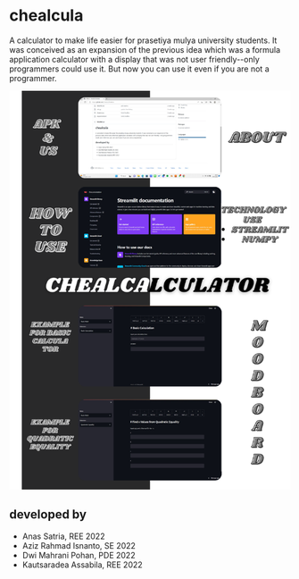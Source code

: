 # chealcula

A calculator to make life easier for prasetiya mulya university students. It was conceived as an expansion of the previous idea which was a formula application calculator with a display that was not user friendly--only programmers could use it. But now you can use it even if you are not a programmer.

<img src='CT.png'>


## developed by
- Anas Satria, REE 2022
- Aziz Rahmad Isnanto, SE 2022
- Dwi Mahrani Pohan, PDE 2022
- Kautsaradea Assabila, REE 2022

